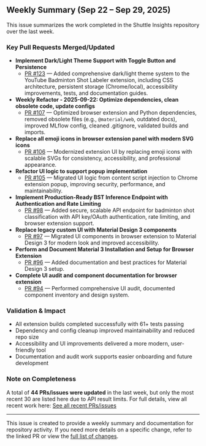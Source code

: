 ## Weekly Summary (Sep 22 – Sep 29, 2025)

This issue summarizes the work completed in the Shuttle Insights repository over the last week. 

### Key Pull Requests Merged/Updated

- **Implement Dark/Light Theme Support with Toggle Button and Persistence**
  - [PR #123](https://github.com/Jin-HoMLee/shuttle-insights/pull/123) — Added comprehensive dark/light theme system to the YouTube Badminton Shot Labeler extension, including CSS architecture, persistent storage (Chrome/local), accessibility improvements, tests, and documentation guides.
- **Weekly Refactor - 2025-09-22: Optimize dependencies, clean obsolete code, update configs**
  - [PR #107](https://github.com/Jin-HoMLee/shuttle-insights/pull/107) — Optimized browser extension and Python dependencies, removed obsolete files (e.g., `@material/web`, outdated docs), improved MLflow config, cleaned .gitignore, validated builds and imports.
- **Replace all emoji icons in browser extension panel with modern SVG icons**
  - [PR #106](https://github.com/Jin-HoMLee/shuttle-insights/pull/106) — Modernized extension UI by replacing emoji icons with scalable SVGs for consistency, accessibility, and professional appearance.
- **Refactor UI logic to support popup implementation**
  - [PR #105](https://github.com/Jin-HoMLee/shuttle-insights/pull/105) — Migrated UI logic from content script injection to Chrome extension popup, improving security, performance, and maintainability.
- **Implement Production-Ready BST Inference Endpoint with Authentication and Rate Limiting**
  - [PR #98](https://github.com/Jin-HoMLee/shuttle-insights/pull/98) — Added secure, scalable API endpoint for badminton shot classification with API key/OAuth authentication, rate limiting, and browser extension support.
- **Replace legacy custom UI with Material Design 3 components**
  - [PR #97](https://github.com/Jin-HoMLee/shuttle-insights/pull/97) — Migrated UI components in browser extension to Material Design 3 for modern look and improved accessibility.
- **Perform and Document Material 3 Installation and Setup for Browser Extension**
  - [PR #96](https://github.com/Jin-HoMLee/shuttle-insights/pull/96) — Added documentation and best practices for Material Design 3 setup.
- **Complete UI audit and component documentation for browser extension**
  - [PR #94](https://github.com/Jin-HoMLee/shuttle-insights/pull/94) — Performed comprehensive UI audit, documented component inventory and design system.

### Validation & Impact
- All extension builds completed successfully with 61+ tests passing
- Dependency and config cleanup improved maintainability and reduced repo size
- Accessibility and UI improvements delivered a more modern, user-friendly tool
- Documentation and audit work supports easier onboarding and future development

### Note on Completeness
A total of **44 PRs/issues were updated** in the last week, but only the most recent 30 are listed here due to API result limits. For full details, view all recent work here: [See all recent PRs/issues](https://github.com/Jin-HoMLee/shuttle-insights/pulls?q=is%3Apr+updated%3A%3E%3D2025-09-22)

---

This issue is created to provide a weekly summary and documentation for repository activity. If you need more details on a specific change, refer to the linked PR or view the [full list of changes](https://github.com/Jin-HoMLee/shuttle-insights/pulls?q=is%3Apr+updated%3A%3E%3D2025-09-22).
